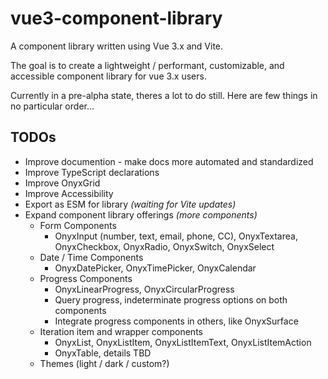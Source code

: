 # vue3-component-library

A component library written using Vue 3.x and Vite.

The goal is to create a lightweight / performant, customizable, and accessible component library for vue 3.x users.

Currently in a pre-alpha state, theres a lot to do still. Here are few things in no particular order...

## TODOs

- Improve documention - make docs more automated and standardized
- Improve TypeScript declarations
- Improve OnyxGrid
- Improve Accessibility
- Export as ESM for library _(waiting for Vite updates)_
- Expand component library offerings _(more components)_
  - Form Components
    - OnyxInput (number, text, email, phone, CC), OnyxTextarea, OnyxCheckbox, OnyxRadio, OnyxSwitch, OnyxSelect
  - Date / Time Components
    - OnyxDatePicker, OnyxTimePicker, OnyxCalendar
  - Progress Components
    - OnyxLinearProgress, OnyxCircularProgress
    - Query progress, indeterminate progress options on both components
    - Integrate progress components in others, like OnyxSurface
  - Iteration item and wrapper components
    - OnyxList, OnyxListItem, OnyxListItemText, OnyxListItemAction
    - OnyxTable, details TBD
  - Themes (light / dark / custom?)
